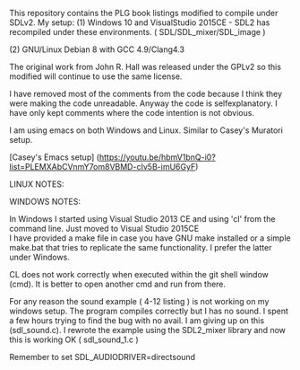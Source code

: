 This repository contains the PLG book listings modified to compile under SDLv2.
My setup:
(1) Windows 10 and VisualStudio 2015CE - SDL2 has recompiled under these environments. ( SDL/SDL_mixer/SDL_image )

(2) GNU/Linux Debian 8 with GCC 4.9/Clang4.3


The original work from John R. Hall was released under the GPLv2 so this modified will continue to use the same license.

I have removed most of the comments from the code because I think they were making the code unreadable. Anyway the code is selfexplanatory. I have only kept comments where the code intention is not obvious.

I am using emacs on both Windows and Linux. Similar to Casey's Muratori setup.

[Casey's Emacs setup] (https://youtu.be/hbmV1bnQ-i0?list=PLEMXAbCVnmY7om8VBMD-cIv5B-imU6GyF)


LINUX NOTES:



WINDOWS NOTES:

In Windows I started using Visual Studio 2013 CE and using 'cl' from the command line. Just moved to Visual Studio 2015CE  
I have provided a make file in case you have GNU make installed or a simple make.bat that tries to replicate the same functionality. I prefer the latter under Windows.

CL does not work correctly when executed within the git shell window (cmd). It is better to open another cmd and run from there.

For any reason the sound example ( 4-12 listing ) is not working on my windows setup. The program compiles correctly but I has no sound. I spent a few hours trying to find the bug with no avail. I am giving up on this (sdl_sound.c). I rewrote the example using the SDL2_mixer library and now this is working OK ( sdl_sound_1.c ) 

Remember to set SDL_AUDIODRIVER=directsound




